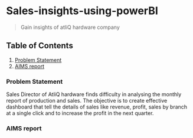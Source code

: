 # Sales-insights-using-powerBI
>Gain insights of atliQ hardware company

## Table of Contents
1. [Problem Statement](#Problem-Statement)
2. [AIMS report](#AIMS-report)

### Problem Statement
Sales Director of AtliQ hardware finds difficulty in analysing the monthly report of production and sales. The objective is to create effective dashboard that tell
the details of sales like revenue, profit, sales by branch at a single click and to increase the profit in the next quarter.

### AIMS report

